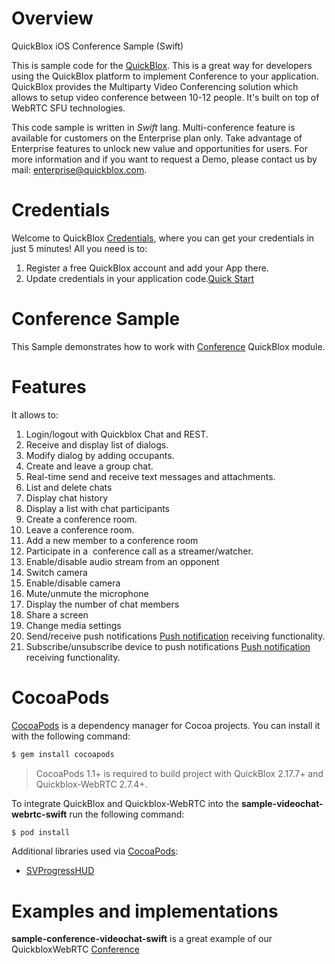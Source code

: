 # Overview

QuickBlox iOS Conference Sample (Swift)

This is sample code for the [QuickBlox](https://quickblox.com). This is a great way for developers using the QuickBlox platform to implement Conference to your application.
QuickBlox provides the Multiparty Video Conferencing solution which allows to setup video conference between 10-12 people. It's built on top of WebRTC SFU technologies.

This code sample is written in *Swift* lang.
Multi-conference feature is available for customers on the Enterprise plan only. Take advantage of Enterprise features to unlock new value and opportunities for users. For more information and if you want to request a Demo, please contact us by mail: enterprise@quickblox.com.

# Credentials

Welcome to QuickBlox [Credentials](https://docs.quickblox.com/docs/ios-quick-start), where you can get your credentials in just 5 minutes! All you need is to:

1. Register a free QuickBlox account and add your App there.
2. Update credentials in your application code.[Quick Start](https://docs.quickblox.com/docs/ios-quick-start)

# Conference Sample

This Sample demonstrates how to work with [Conference](https://docs.quickblox.com/docs/ios-video-conference) QuickBlox module. 

# Features

It allows to:

1. Login/logout with Quickblox Chat and REST.
2. Receive and display list of dialogs.
3. Modify dialog by adding occupants.
4. Create and leave a group chat.
5. Real-time send and receive text messages and attachments.
6. List and delete chats
7. Display chat history
8. Display a list with chat participants
9. Create a conference room.
10. Leave a conference room.
11. Add a new member to a conference room
12. Participate in a  conference call as a streamer/watcher.
13. Enable/disable audio stream from an opponent
14. Switch camera
15. Enable/disable camera
16. Mute/unmute the microphone
17. Display the number of chat members
18. Share a screen
19. Change media settings
20. Send/receive push notifications [Push notification](https://docs.quickblox.com/docs/ios-push-notifications) receiving functionality.
21. Subscribe/unsubscribe device to push notifications [Push notification](https://docs.quickblox.com/docs/ios-push-notifications) receiving functionality.

# CocoaPods

[CocoaPods](https://cocoapods.org) is a dependency manager for Cocoa projects. You can install it with the following command:

```bash
$ gem install cocoapods
```

> CocoaPods 1.1+ is required to build project with QuickBlox 2.17.7+ and Quickblox-WebRTC 2.7.4+.

To integrate QuickBlox and Quickblox-WebRTC into the **sample-videochat-webrtc-swift** run the following command:

```bash
$ pod install
```
Additional libraries used via [CocoaPods](https://cocoapods.org):

* [SVProgressHUD](https://github.com/TransitApp/SVProgressHUD.git/)

# Examples and implementations
**sample-conference-videochat-swift** is a great example of our QuickbloxWebRTC [Conference](https://docs.quickblox.com/docs/ios-video-conference)
